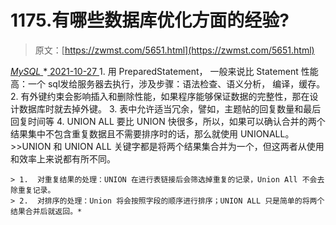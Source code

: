 <!--yml
category: 未分类
date: 0001-01-01 00:00:00
-->

# 1175.有哪些数据库优化方面的经验?

> 原文：[https://zwmst.com/5651.html](https://zwmst.com/5651.html)

   [ *MySQL* ](https://zwmst.com/mysql)*[ <time datetime="2021-10-28T01:11:32+08:00"> 2021-10-27 </time> ](https://zwmst.com/5651.html)  1.  用 PreparedStatement， 一般来说比 Statement 性能高：一个 sql发给服务器去执行，涉及步骤：语法检查、语义分析， 编译，缓存。
2.  有外键约束会影响插入和删除性能，如果程序能够保证数据的完整性，那在设计数据库时就去掉外键。
3.  表中允许适当冗余，譬如，主题帖的回复数量和最后回复时间等
4.  UNION ALL 要比 UNION 快很多，所以，如果可以确认合并的两个结果集中不包含重复数据且不需要排序时的话，那么就使用 UNIONALL。 >>UNION 和 UNION ALL 关键字都是将两个结果集合并为一个，但这两者从使用和效率上来说都有所不同。

    > 1.  对重复结果的处理：UNION 在进行表链接后会筛选掉重复的记录，Union All 不会去除重复记录。
    > 2.  对排序的处理：Union 将会按照字段的顺序进行排序；UNION ALL 只是简单的将两个结果合并后就返回。*